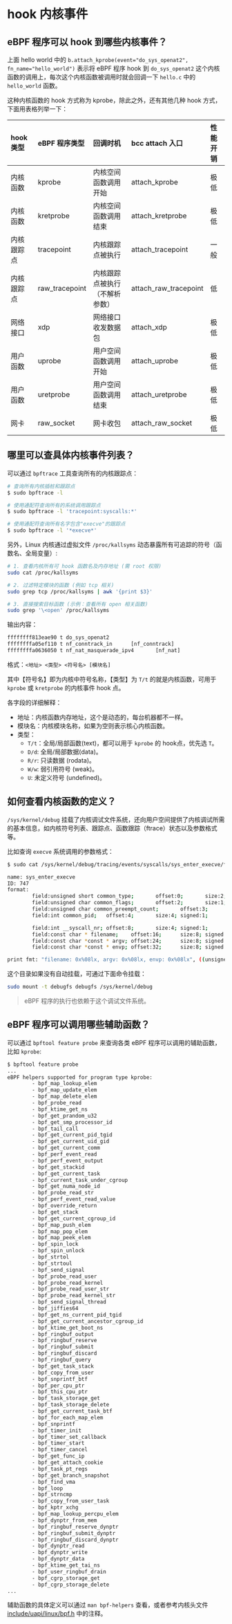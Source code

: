 # hook 内核事件

## eBPF 程序可以 hook 到哪些内核事件？

上面 hello world 中的 `b.attach_kprobe(event="do_sys_openat2", fn_name="hello_world")` 表示将 eBPF 程序 hook 到 `do_sys_openat2` 这个内核函数的调用上，每次这个内核函数被调用时就会回调一下 `hello.c` 中的 `hello_world` 函数。

这种内核函数的 hook 方式称为 kprobe，除此之外，还有其他几种 hook 方式，下面用表格列举一下：

| hook 类型  | eBPF 程序类型  | 回调时机                       | bcc attach 入口       | 性能开销 |
| :--------- | :------------- | :----------------------------- | :-------------------- | :------- |
| 内核函数   | kprobe         | 内核空间函数调用开始           | attach_kprobe         | 极低     |
| 内核函数   | kretprobe      | 内核空间函数调用结束           | attach_kretprobe      | 极低     |
| 内核跟踪点 | tracepoint     | 内核跟踪点被执行               | attach_tracepoint     | 一般     |
| 内核跟踪点 | raw_tracepoint | 内核跟踪点被执行（不解析参数） | attach_raw_tracepoint | 低       |
| 网络接口   | xdp            | 网络接口收发数据包             | attach_xdp            | 极低     |
| 用户函数   | uprobe         | 用户空间函数调用开始           | attach_uprobe         | 极低     |
| 用户函数   | uretprobe      | 用户空间函数调用结束           | attach_uretprobe      | 极低     |
| 网卡       | raw_socket     | 网卡收包                       | attach_raw_socket     | 极低     |


## 哪里可以查具体内核事件列表？

可以通过 `bpftrace` 工具查询所有的内核跟踪点：

```bash
# 查询所有内核插桩和跟踪点
$ sudo bpftrace -l

# 使用通配符查询所有的系统调用跟踪点
$ sudo bpftrace -l 'tracepoint:syscalls:*'

# 使用通配符查询所有名字包含"execve"的跟踪点
$ sudo bpftrace -l '*execve*'
```

另外，Linux 内核通过虚拟文件 `/proc/kallsyms` 动态暴露所有可追踪的符号（函数名、全局变量）:

```bash
# 1. 查看内核所有可 hook 函数名及内存地址 (需 root 权限)
sudo cat /proc/kallsyms

# 2. 过滤特定模块的函数 (例如 tcp 相关)
sudo grep tcp /proc/kallsyms | awk '{print $3}'

# 3. 直接搜索目标函数 (示例：查看所有 open 相关函数)
sudo grep '\<open' /proc/kallsyms
```

输出内容：

```txt
ffffffff813eae90 t do_sys_openat2
ffffffffa05ef110 t nf_conntrack_in      [nf_conntrack]
ffffffffa0636050 t nf_nat_masquerade_ipv4       [nf_nat]
```

格式：`<地址> <类型> <符号名> [模块名]`

其中【符号名】即为内核中符号名称，【类型】为 `T/t` 的就是内核函数，可用于 `kprobe` 或 `kretprobe` 的内核事件 hook 点。

各字段的详细解释：
- 地址：内核函数内存地址，这个是动态的，每台机器都不一样。
- 模块名：内核模块名称，如果为空则表示核心内核函数。
- 类型：
  - `T/t`：全局/局部函数(text)，都可以用于 `kprobe` 的 hook点，优先选 `T`。
  - `D/d`: 全局/局部数据(data)。
  - `R/r`: 只读数据 (rodata)。
  - `W/w`: 弱引用符号 (weak)。
  - `U`: 未定义符号 (undefined)。

## 如何查看内核函数的定义？

`/sys/kernel/debug` 挂载了内核调试文件系统，还向用户空间提供了内核调试所需的基本信息，如内核符号列表、跟踪点、函数跟踪（ftrace）状态以及参数格式等。

比如查询 `execve` 系统调用的参数格式：

```bash
$ sudo cat /sys/kernel/debug/tracing/events/syscalls/sys_enter_execve/format

name: sys_enter_execve
ID: 747
format:
        field:unsigned short common_type;       offset:0;       size:2; signed:0;
        field:unsigned char common_flags;       offset:2;       size:1; signed:0;
        field:unsigned char common_preempt_count;       offset:3;       size:1; signed:0;
        field:int common_pid;   offset:4;       size:4; signed:1;

        field:int __syscall_nr; offset:8;       size:4; signed:1;
        field:const char * filename;    offset:16;      size:8; signed:0;
        field:const char *const * argv; offset:24;      size:8; signed:0;
        field:const char *const * envp; offset:32;      size:8; signed:0;

print fmt: "filename: 0x%08lx, argv: 0x%08lx, envp: 0x%08lx", ((unsigned long)(REC->filename)), ((unsigned long)(REC->argv)), ((unsigned long)(REC->envp))
```

这个目录如果没有自动挂载，可通过下面命令挂载：

```bash
sudo mount -t debugfs debugfs /sys/kernel/debug
```

> eBPF 程序的执行也依赖于这个调试文件系统。

## eBPF 程序可以调用哪些辅助函数？

可以通过 `bpftool feature probe` 来查询各类 eBPF 程序可以调用的辅助函数，比如 `kprobe`:

```bash
$ bpftool feature probe
...
eBPF helpers supported for program type kprobe:
        - bpf_map_lookup_elem
        - bpf_map_update_elem
        - bpf_map_delete_elem
        - bpf_probe_read
        - bpf_ktime_get_ns
        - bpf_get_prandom_u32
        - bpf_get_smp_processor_id
        - bpf_tail_call
        - bpf_get_current_pid_tgid
        - bpf_get_current_uid_gid
        - bpf_get_current_comm
        - bpf_perf_event_read
        - bpf_perf_event_output
        - bpf_get_stackid
        - bpf_get_current_task
        - bpf_current_task_under_cgroup
        - bpf_get_numa_node_id
        - bpf_probe_read_str
        - bpf_perf_event_read_value
        - bpf_override_return
        - bpf_get_stack
        - bpf_get_current_cgroup_id
        - bpf_map_push_elem
        - bpf_map_pop_elem
        - bpf_map_peek_elem
        - bpf_spin_lock
        - bpf_spin_unlock
        - bpf_strtol
        - bpf_strtoul
        - bpf_send_signal
        - bpf_probe_read_user
        - bpf_probe_read_kernel
        - bpf_probe_read_user_str
        - bpf_probe_read_kernel_str
        - bpf_send_signal_thread
        - bpf_jiffies64
        - bpf_get_ns_current_pid_tgid
        - bpf_get_current_ancestor_cgroup_id
        - bpf_ktime_get_boot_ns
        - bpf_ringbuf_output
        - bpf_ringbuf_reserve
        - bpf_ringbuf_submit
        - bpf_ringbuf_discard
        - bpf_ringbuf_query
        - bpf_get_task_stack
        - bpf_copy_from_user
        - bpf_snprintf_btf
        - bpf_per_cpu_ptr
        - bpf_this_cpu_ptr
        - bpf_task_storage_get
        - bpf_task_storage_delete
        - bpf_get_current_task_btf
        - bpf_for_each_map_elem
        - bpf_snprintf
        - bpf_timer_init
        - bpf_timer_set_callback
        - bpf_timer_start
        - bpf_timer_cancel
        - bpf_get_func_ip
        - bpf_get_attach_cookie
        - bpf_task_pt_regs
        - bpf_get_branch_snapshot
        - bpf_find_vma
        - bpf_loop
        - bpf_strncmp
        - bpf_copy_from_user_task
        - bpf_kptr_xchg
        - bpf_map_lookup_percpu_elem
        - bpf_dynptr_from_mem
        - bpf_ringbuf_reserve_dynptr
        - bpf_ringbuf_submit_dynptr
        - bpf_ringbuf_discard_dynptr
        - bpf_dynptr_read
        - bpf_dynptr_write
        - bpf_dynptr_data
        - bpf_ktime_get_tai_ns
        - bpf_user_ringbuf_drain
        - bpf_cgrp_storage_get
        - bpf_cgrp_storage_delete
...
```

辅助函数的具体定义可以通过 `man bpf-helpers` 查看，或者参考内核头文件 [include/uapi/linux/bpf.h](https://github.com/torvalds/linux/blob/v6.15/include/uapi/linux/bpf.h#L1847) 中的注释。

